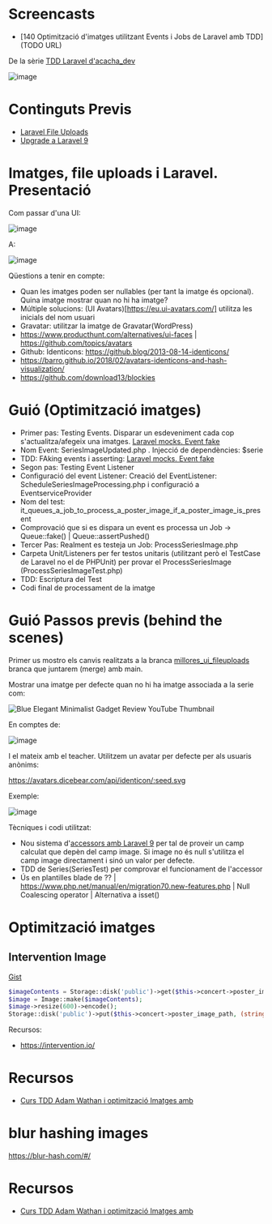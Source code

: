 # Screencasts

- [140 Optimització d'imatges utilitzant Events i Jobs de Laravel amb TDD](TODO URL)

De la sèrie [TDD Laravel d'acacha_dev](https://tubeme.acacha.org/tdd)

![image](https://user-images.githubusercontent.com/4015406/153370856-4aed0c84-a69a-4650-af02-89822a4ab371.png)

# Continguts Previs

- [Laravel File Uploads](https://github.com/acacha/wiki/blob/main/LARAVEL_FILE_UPLOADS.md)
- [Upgrade a Laravel 9](https://github.com/acacha/wiki/blob/main/LARAVEL_9.md)

# Imatges, file uploads i Laravel. Presentació

Com passar d'una UI:

![image](https://user-images.githubusercontent.com/4015406/153841300-7c8f6d55-ea17-4073-9730-6cfef05283df.png)

A:

![image](https://user-images.githubusercontent.com/4015406/154020586-045ebd31-56d2-4ee6-b010-5369677e9c13.png)

Qüestions a tenir en compte:
- Quan les imatges poden ser nullables (per tant la imatge és opcional). Quina imatge mostrar quan no hi ha imatge?
- Múltiple solucions: (UI Avatars)[https://eu.ui-avatars.com/] utilitza les inicials del nom usuari
- Gravatar: utilitzar la imatge de Gravatar(WordPress)
- https://www.producthunt.com/alternatives/ui-faces | https://github.com/topics/avatars
- Github: Identicons: https://github.blog/2013-08-14-identicons/
- https://barro.github.io/2018/02/avatars-identicons-and-hash-visualization/
- https://github.com/download13/blockies

# Guió (Optimització imatges)

- Primer pas: Testing Events. Disparar un esdeveniment cada cop s'actualitza/afegeix una imatges. [Laravel mocks. Event fake](https://laravel.com/docs/9.x/mocking#event-fake)
- Nom Event: SeriesImageUpdated.php . Injecció de dependències: $serie
- TDD: FAking events i asserting:  [Laravel mocks. Event fake](https://laravel.com/docs/9.x/mocking#event-fake)
- Segon pas: Testing Event Listener
- Configuració del event Listener: Creació del EventListener: ScheduleSeriesImageProcessing.php i configuració a EventserviceProvider
- Nom del test: it_queues_a_job_to_process_a_poster_image_if_a_poster_image_is_present
- Comprovació que si es dispara un event es processa un Job -> Queue::fake() | Queue::assertPushed()
- Tercer Pas: Realment es testeja un Job: ProcessSeriesImage.php
- Carpeta Unit/Listeners per fer testos unitaris (utilitzant però el TestCase de Laravel no el de PHPUnit) per provar el ProcessSeriesImage (ProcessSeriesImageTest.php)
- TDD: Escriptura del Test
- Codi final de processament de la imatge

# Guió Passos previs (behind the scenes)

Primer us mostro els canvis realitzats a la branca [millores_ui_fileuploads](https://github.com/acacha/casteaching/tree/millores_ui_fileuploads) branca que juntarem (merge) amb main.

Mostrar una imatge per defecte quan no hi ha imatge associada a la serie com:

![Blue Elegant Minimalist Gadget Review YouTube Thumbnail](https://user-images.githubusercontent.com/4015406/153844292-743d51e5-3534-49fe-9c38-4f328512b3b7.png)

En comptes de:

![image](https://user-images.githubusercontent.com/4015406/153844532-680f1138-5107-455b-b68f-1340ee84db09.png)

I el mateix amb el teacher. Utilitzem un avatar per defecte per als usuaris anònims:

https://avatars.dicebear.com/api/identicon/:seed.svg

Exemple:

![image](https://user-images.githubusercontent.com/4015406/154021315-9ea941f8-51ea-4120-90b7-c583f6e91e26.png)

Tècniques i codi utilitzat:
- Nou sistema d'[accessors amb Laravel 9](https://laravel.com/docs/9.x/eloquent-mutators#defining-an-accessor) per tal de proveir un camp calculat que depèn del camp image. Si image no és null s'utilitza el camp image directament i sinó un valor per defecte.
- TDD de Series(SeriesTest) per comprovar el funcionament de l'accessor
- Ús en plantilles blade de ?? | https://www.php.net/manual/en/migration70.new-features.php | Null Coalescing operator | Alternativa a isset()

# Optimització imatges

## Intervention Image

[Gist](https://gist.github.com/acacha/bfde561838766cf2a23d888e5b0840d2.js)

```php
$imageContents = Storage::disk('public')->get($this->concert->poster_image_path);
$image = Image::make($imageContents);
$image->resize(600)->encode();
Storage::disk('public')->put($this->concert->poster_image_path, (string) $image);
```

Recursos:
- https://intervention.io/

# Recursos
- [Curs TDD Adam Wathan i optimització Imatges amb  ](https://course.testdrivenlaravel.com/lessons/module-28/testing-events#143)

# blur hashing images

https://blur-hash.com/#/

# Recursos
- [Curs TDD Adam Wathan i optimització Imatges amb  ](https://course.testdrivenlaravel.com/lessons/module-28/testing-events#143)
